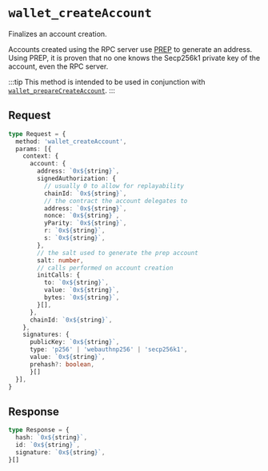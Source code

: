 # `wallet_createAccount`

Finalizes an account creation.

Accounts created using the RPC server use [PREP](https://blog.biconomy.io/prep-deep-dive/) to generate an address. Using PREP, it is proven that no one knows the Secp256k1 private key of the account, even the RPC server.

:::tip
This method is intended to be used in conjunction with [`wallet_prepareCreateAccount`](/rpc-server/wallet_prepareCreateAccount).
:::

## Request

```ts
type Request = {
  method: 'wallet_createAccount',
  params: [{
    context: {
      account: {
        address: `0x${string}`,
        signedAuthorization: {
          // usually 0 to allow for replayability
          chainId: `0x${string}`,
          // the contract the account delegates to
          address: `0x${string}`,
          nonce: `0x${string}`,
          yParity: `0x${string}`,
          r: `0x${string}`,
          s: `0x${string}`,
        },
        // the salt used to generate the prep account
        salt: number,
        // calls performed on account creation
        initCalls: {
          to: `0x${string}`,
          value: `0x${string}`,
          bytes: `0x${string}`,
        }[],
      },
      chainId: `0x${string}`,
    },
    signatures: {
      publicKey: `0x${string}`,
      type: 'p256' | 'webauthnp256' | 'secp256k1',
      value: `0x${string}`,
      prehash?: boolean,
      }[]
  }],
}
```

## Response

```ts
type Response = {
  hash: `0x${string}`,
  id: `0x${string}`,
  signature: `0x${string}`,
}[]
```

